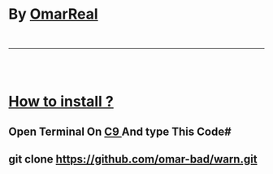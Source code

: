<h1> By <a href ="https://telegram.me/omar_real" target="blank"> OmarReal </a></h1>
<br />
<hr color="red">
<br /><br />
<a href ="#"> <h1> How to install ?</h1></a>
<h2>Open Terminal On <a href ="https://c9.io"> C9 </a> And type This Code#

## git clone https://github.com/omar-bad/warn.git

